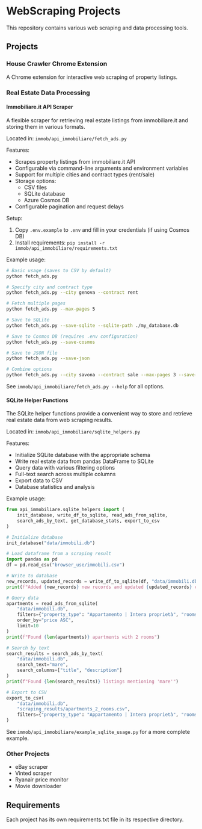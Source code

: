# WebScraping Projects

This repository contains various web scraping and data processing tools.

## Projects

### House Crawler Chrome Extension
A Chrome extension for interactive web scraping of property listings.

### Real Estate Data Processing

#### Immobiliare.it API Scraper
A flexible scraper for retrieving real estate listings from immobiliare.it and storing them in various formats.

Located in: `immob/api_immobiliare/fetch_ads.py`

Features:
- Scrapes property listings from immobiliare.it API
- Configurable via command-line arguments and environment variables
- Support for multiple cities and contract types (rent/sale)
- Storage options:
  - CSV files
  - SQLite database
  - Azure Cosmos DB
- Configurable pagination and request delays

Setup:
1. Copy `.env.example` to `.env` and fill in your credentials (if using Cosmos DB)
2. Install requirements: `pip install -r immob/api_immobiliare/requirements.txt`

Example usage:
```bash
# Basic usage (saves to CSV by default)
python fetch_ads.py

# Specify city and contract type
python fetch_ads.py --city genova --contract rent

# Fetch multiple pages
python fetch_ads.py --max-pages 5

# Save to SQLite
python fetch_ads.py --save-sqlite --sqlite-path ./my_database.db

# Save to Cosmos DB (requires .env configuration)
python fetch_ads.py --save-cosmos

# Save to JSON file
python fetch_ads.py --save-json

# Combine options
python fetch_ads.py --city savona --contract sale --max-pages 3 --save-sqlite --save-json --output-path ./data
```

See `immob/api_immobiliare/fetch_ads.py --help` for all options.

#### SQLite Helper Functions
The SQLite helper functions provide a convenient way to store and retrieve real estate data from web scraping results.

Located in: `immob/api_immobiliare/sqlite_helpers.py`

Features:
- Initialize SQLite database with the appropriate schema
- Write real estate data from pandas DataFrame to SQLite
- Query data with various filtering options
- Full-text search across multiple columns
- Export data to CSV
- Database statistics and analysis

Example usage:

```python
from api_immobiliare.sqlite_helpers import (
    init_database, write_df_to_sqlite, read_ads_from_sqlite,
    search_ads_by_text, get_database_stats, export_to_csv
)

# Initialize database
init_database("data/immobili.db")

# Load dataframe from a scraping result
import pandas as pd
df = pd.read_csv("browser_use/immobili.csv")

# Write to database
new_records, updated_records = write_df_to_sqlite(df, "data/immobili.db")
print(f"Added {new_records} new records and updated {updated_records} existing records")

# Query data
apartments = read_ads_from_sqlite(
    "data/immobili.db",
    filters={"property_type": "Appartamento | Intera proprietà", "rooms": 2},
    order_by="price ASC",
    limit=10
)
print(f"Found {len(apartments)} apartments with 2 rooms")

# Search by text
search_results = search_ads_by_text(
    "data/immobili.db",
    search_text="mare",
    search_columns=["title", "description"]
)
print(f"Found {len(search_results)} listings mentioning 'mare'")

# Export to CSV
export_to_csv(
    "data/immobili.db",
    "scraping_results/apartments_2_rooms.csv",
    filters={"property_type": "Appartamento | Intera proprietà", "rooms": 2}
)
```

See `immob/api_immobiliare/example_sqlite_usage.py` for a more complete example.

### Other Projects
- eBay scraper
- Vinted scraper
- Ryanair price monitor
- Movie downloader

## Requirements
Each project has its own requirements.txt file in its respective directory.
